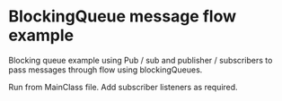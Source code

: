 <h1>BlockingQueue message flow example</h1>

<p>
Blocking queue example using Pub / sub and publisher / subscribers to pass messages through flow using blockingQueues.

Run from MainClass file.  Add subscriber listeners as required.
